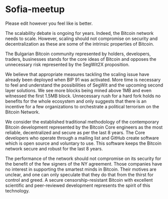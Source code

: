 # Sofia-meetup
Please edit however you feel like is better.

The scalability debate is ongoing for years. Indeed, the Bitcoin network needs to scale. However, scaling should not compromise on security and decentralization as these are some of the intrinsic properties of Bitcoin. 

The Bulgarian Bitcoin community represented by holders, developers, traders, businesses stands for the core ideas of Bitcoin and opposes the unnecessary risk represented by the SegWit2X proposition.

We believe that appropriate measures tackling the scaling issue have already been deployed when BIP 91 was activated. More time is necessary to feel and understand the possibilities of SegWit and the upcoming second layer solutions. We see more blocks being mined above 1MB and even witnessed the first 1.5MB block. Unnecessary rush for a hard fork holds no benefits for the whole ecosystem and only suggests that there is an incentive for a few organizations to orchestrate a political terrorism on the Bitcoin Network.

We consider the established traditional methodology of the contemporary Bitcoin development represented by the Bitcoin Core engineers as the most reliable, decentralized and secure as per the last 8 years. The Core developers who operate through a mailing list and GitHub create software which is open source and voluntary to use. This software keeps the Bitcoin network secure and robust for the last 8 years. 

The performance of the network should not compromise on its security for the benefit of the few signers of the NY agreement. Those companies have no interest in supporting the smartest minds in Bitcoin. Their motives are unclear, and one can only speculate that they do that from the thirst for control and greed. A secure censorship-resistant Bitcoin with excellent scientific and peer-reviewed development represents the spirit of this technology.
